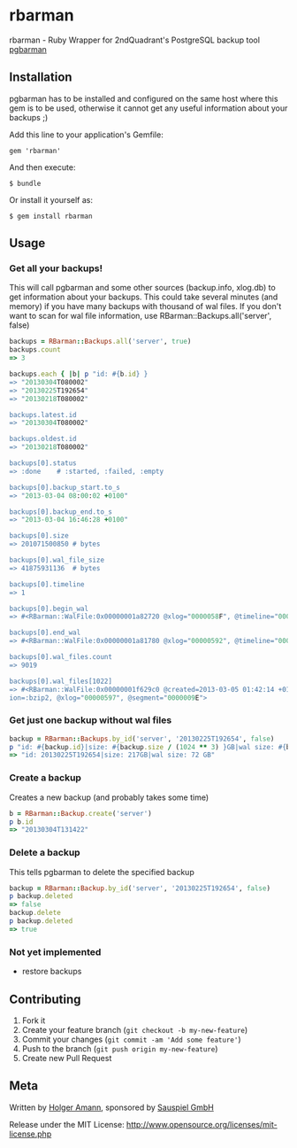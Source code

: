 # rbarman

rbarman - Ruby Wrapper for 2ndQuadrant's PostgreSQL backup tool [pgbarman](http://pgbarman.org)

## Installation

pgbarman has to be installed and configured on the same host where this gem is to be used, otherwise it cannot get any useful information about your backups ;)


Add this line to your application's Gemfile:

    gem 'rbarman'

And then execute:

    $ bundle

Or install it yourself as:

    $ gem install rbarman

## Usage

### Get all your backups!

This will call pgbarman and some other sources (backup.info, xlog.db) to get information about your backups. This could take several minutes (and  memory) if you have many backups with thousand of wal files. If you don't want to scan for wal file information, use RBarman::Backups.all('server', false)

```ruby
backups = RBarman::Backups.all('server', true)
backups.count
=> 3

backups.each { |b| p "id: #{b.id} }
=> "20130304T080002"
=> "20130225T192654"
=> "20130218T080002"

backups.latest.id
=> "20130304T080002"

backups.oldest.id
=> "20130218T080002"

backups[0].status
=> :done    # :started, :failed, :empty

backups[0].backup_start.to_s
=> "2013-03-04 08:00:02 +0100"

backups[0].backup_end.to_s
=> "2013-03-04 16:46:28 +0100"

backups[0].size
=> 201071500850 # bytes

backups[0].wal_file_size
=> 41875931136  # bytes

backups[0].timeline
=> 1

backups[0].begin_wal
=> #<RBarman::WalFile:0x00000001a82720 @xlog="0000058F", @timeline="00000001", @segment="000000B0">

backups[0].end_wal
=> #<RBarman::WalFile:0x00000001a81780 @xlog="00000592", @timeline="00000001", @segment="000000A5">

backups[0].wal_files.count
=> 9019

backups[0].wal_files[1022]
=> #<RBarman::WalFile:0x00000001f629c0 @created=2013-03-05 01:42:14 +0100, @timeline="00000001", @size=4950960, @compress
ion=:bzip2, @xlog="00000597", @segment="0000009E">
```

### Get just one backup without wal files

```ruby
backup = RBarman::Backups.by_id('server', '20130225T192654', false)
p "id: #{backup.id}|size: #{backup.size / (1024 ** 3) }GB|wal size: #{backup.wal_file_size / (1024 ** 3)} GB"
=> "id: 20130225T192654|size: 217GB|wal size: 72 GB"

```

### Create a backup

Creates a new backup (and probably takes some time)

```ruby
b = RBarman::Backup.create('server')
p b.id
=> "20130304T131422"
```

### Delete a backup

This tells pgbarman to delete the specified backup

```ruby
backup = RBarman::Backup.by_id('server', '20130225T192654', false)
p backup.deleted
=> false
backup.delete
p backup.deleted
=> true
```

### Not yet implemented

* restore backups


## Contributing

1. Fork it
2. Create your feature branch (`git checkout -b my-new-feature`)
3. Commit your changes (`git commit -am 'Add some feature'`)
4. Push to the branch (`git push origin my-new-feature`)
5. Create new Pull Request


## Meta

Written by [Holger Amann](http://github.com/hamann), sponsored by [Sauspiel GmbH](https://www.sauspiel.de)

Release under the MIT License: http://www.opensource.org/licenses/mit-license.php

